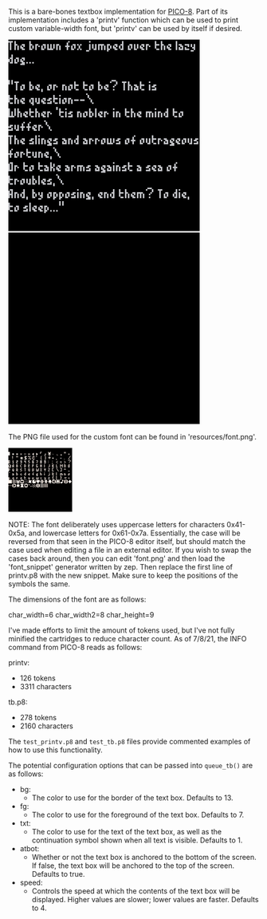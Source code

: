 This is a bare-bones textbox implementation for [PICO-8](https://www.lexaloffle.com/pico-8.php). Part of its implementation includes a 'printv' function which can be used to print custom variable-width font, but 'printv' can be used by itself if desired. 

![test_printv output - shows sample text](/resources/test_printv.png) ![test_tb output - shows two text boxes in succession](/resources/test_tb.gif)

The PNG file used for the custom font can be found in 'resources/font.png'.

![font.png - the image file used to generate the font snippet](/resources/font.png)

NOTE: The font deliberately uses uppercase letters for characters 0x41-0x5a, and lowercase letters for 0x61-0x7a. Essentially, the case will be reversed from that seen in the PICO-8 editor itself, but should match the case used when editing a file in an external editor. If you wish to swap the cases back around, then you can edit 'font.png' and then load the 'font_snippet' generator written by zep. Then replace the first line of printv.p8 with the new snippet. Make sure to keep the positions of the symbols the same.

The dimensions of the font are as follows:

char_width=6
char_width2=8
char_height=9

I've made efforts to limit the amount of tokens used, but I've not fully minified the cartridges to reduce character count. As of 7/8/21, the INFO command from PICO-8 reads as follows:

printv:
- 126 tokens
- 3311 characters

tb.p8:
- 278 tokens
- 2160 characters

The `test_printv.p8` and `test_tb.p8` files provide commented examples of how to use this functionality.

The potential configuration options that can be passed into `queue_tb()` are
as follows:
- bg:
    - The color to use for the border of the text box. Defaults to 13.
- fg:
    - The color to use for the foreground of the text box. Defaults to 7.
- txt:
    - The color to use for the text of the text box, as well as the continuation symbol shown when all text is visible. Defaults to 1.
- atbot:
    - Whether or not the text box is anchored to the bottom of the screen.
    If false, the text box will be anchored to the top of the screen. Defaults to true.
- speed:
    - Controls the speed at which the contents of the text box will be
    displayed. Higher values are slower; lower values are faster. Defaults to 4.
